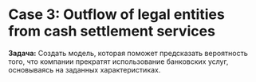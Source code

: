 # Case 3: Outflow of legal entities from cash settlement services

**Задача:** Создать модель, которая поможет предсказать вероятность того, что компании прекратят использование банковских услуг, основываясь на заданных характеристиках.
